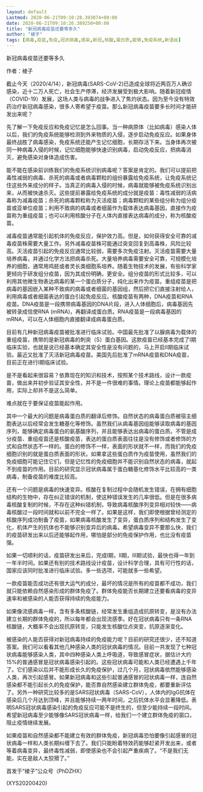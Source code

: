 ```yaml
---
layout: default
Lastmod: 2020-06-21T09:10:28.393074+00:00
date: 2020-06-21T09:10:26.389250+00:00
title: "新冠病毒疫苗还要等多久"
author: "棱子"
tags: [病毒,疫苗,免疫,冠状病毒,感染,新冠,核酸,蛋白质,能够,免疫系统,新语丝]
---
```


新冠病毒疫苗还要等多久

作者：棱子

截止今天（2020/4/14），新冠病毒(SARS-CoV-2)已造成全球将近两百万人确诊感染，近十二万人死亡，社会生产停滞，经济发展受到极大影响。随着新冠疫情（COVID-19）发展，这场人类与病毒的战争进入了焦灼状态。因为至今没有特效药治疗新冠病毒感染，很多人寄希望于疫苗。那么新冠病毒疫苗要多长时间才能研发出来呢？

先了解一下免疫反应和免疫记忆是怎么回事。当一种病原体（比如病毒）感染人体以后，我们的免疫系统能够检测到外来物质的入侵，逐步启动免疫反应。如果身体最终战胜了病毒感染，免疫系统还能产生记忆细胞，长期存活下来。当身体再次被同一种病毒入侵的时候，记忆细胞能够快速识别病毒，启动免疫反应，把病毒消灭，避免感染对身体造成伤害。

能不能在感染前训练我们的免疫系统识别病毒呢？答案是肯定的。我们可以提前把毒性减弱的病毒、杀死的病毒或者病毒颗粒的组份暴露给免疫系统，让免疫系统记住这些外来成分的样子。当真正的病毒入侵的时候，病毒就能够被免疫系统识别出来，从而被快速杀灭。这些提前暴露给免疫系统的成分就是疫苗：毒性减弱的活病毒称为减毒疫苗；杀死的病毒颗粒称为灭活疫苗；病毒颗粒的某些组分称为组分疫苗或亚单位疫苗；利用不致病的病毒或者细菌作为载体表达病毒基因，直接作为疫苗称为重组疫苗；也可以利用核酸分子在人体内直接表达病毒的成分，称为核酸疫苗。

减毒疫苗通常能引起机体的免疫反应，保护效力高。但是，如何获得安全可靠的减毒疫苗株需要大量工作。另外减毒疫苗株可能通过突变回复到高毒株，风险比较高。灭活疫苗引起的免疫反应通常比较弱，需要多次免疫注射。灭活疫苗需要大量培养病毒，并通过化学方法把病毒杀死。大量培养病毒需要安全可靠，可规模化培养的细胞，通常用鸡胚或者灵长类细胞系培养。随着生物技术的发展，有些科学家更倾向于研发组分疫苗，因为其成份明确，更安全。组分疫苗的形式比较多，可以利用其他微生物表达病毒的某一个蛋白质分子，纯化出来作为疫苗。重组疫苗是把病毒的基因嵌入某种不致病的病毒或者细菌的基因组，然后把它们直接注射给人，利用病毒或者细菌表达的蛋白引起免疫反应。核酸疫苗有两种，DNA疫苗和RNA疫苗。DNA疫苗是一段携带病毒基因的DNA片段，进入人体细胞后，病毒基因先被转录成信使RNA (mRNA)，再翻译成蛋白质。RNA疫苗是一段病毒基因的mRNA，可以在人体细胞内直接翻译成病毒蛋白质。

目前有几种新冠病毒疫苗被批准进行临床试验。中国最先批准了以腺病毒为载体的重组疫苗，携带的是新冠病毒的刺突（S）蛋白基因。这款疫苗已经基本完成了I期临床实验，也就是说已经基本确定其安全性是没有问题的，马上开启II期临床试验。最近又批准了灭活新冠病毒疫苗。美国先后批准了mRNA疫苗和DNA疫苗，目前正在进行I期临床试验。

是不是看起来很容易？依靠现在的知识和技术，按照某个技术路线，设计一款疫苗，做出来并初步验证其安全性，并不是一件很难的事情。理论上疫苗都能够起作用，实际上却并不是这么简单。

难点就在于要保证疫苗能起作用。

其中一个最大的问题是病毒蛋白质的翻译后修饰。自然状态的病毒蛋白质被宿主细胞表达以后经常会发生糖基化等修饰。虽然我们从病毒基因组能够读取病毒的基因序列，能够确定病毒蛋白的氨基酸序列，并且能够表达出病毒的蛋白质。不管是成分疫苗、重组疫苗还是核酸疫苗，表达的蛋白质表面往往是没有修饰或者修饰的方式和自然状态不一样的。蛋白的修饰不一样，表面的形状就不一样，而我们的免疫细胞识别的就是蛋白质表面的形状。如果拿这些蛋白质作为疫苗使用，虽然我们的免疫细胞可能记住它们，但是记忆性的免疫细胞并不能识别自然状态的病毒，就起不到疫苗的作用。目前的研究显示冠状病毒属于蛋白糖基化修饰水平比较高的一类病毒，制备疫苗的难度比较高。

还有一个问题是病毒的快速变异。核酸在复制过程中会随机发生错误，在拥有细胞结构的生物中，存在纠正错误的机制，使这种错误发生的几率很低。但是在很多病毒核酸复制的时候，不存在这种纠错机制，导致病毒核酸序列变异相对较快——病毒核酸过一段时间就和以前不完全一样了。如果是这样，我们即使根据曾经测定的核酸序列成功制备了疫苗，如果病毒核酸发生了变异，蛋白质序列和结构发生了变化，机体产生的抗体也不能够识别变异后的病毒。希望病毒变异不要那么快，我们的疫苗研发出来以后还能够起作用，哪怕是部分的免疫保护作用，也比没有疫苗强。

如果一切顺利的话，疫苗研发出来后，完成I期，II期，III期试验，最快也得一年到一年半时间。如果还有别的技术路线设计疫苗，设计科学合理，具有可行性的话，国家应该同时批准进行临床试验。多一些选项，可能就多一些希望。

一款疫苗能否成功还有很大运气的成分，最坏的情况是所有的疫苗都不成功，我们就只能依赖自然感染形成的群体免疫了。群体免疫能否长期建立还要看病毒的变异速率和被感染的人能否获得持续的免疫能力。

如果像流感病毒一样，含有多条核酸链，经常发生重组造成抗原转变，是没有办法建立长期的群体免疫的，所以每年都会出现流感季。好在冠状病毒只有一条RNA核酸链，大概率不会出现抗原转变，只能发生核酸位点突变，抗原逐渐变化。

被感染的人能否获得对新冠病毒持续的免疫能力呢？目前的研究还很少，还不知道答案。我们可以看看其他几种感染人类的冠状病毒的情况。目前一共发现了七种冠状病毒能够感染人类，其中四种感染人类上呼吸道，导致感冒症状，据估计大约15%的普通感冒是冠状病毒感染引起的。这些冠状病毒可能和人类已经遭遇上千年了。它们感染以后并不能形成长久的免疫保护，过几个月，冠状病毒依然能够感染人类，再次引起感冒。如果新冠病毒和这些引起普通感冒的冠状病毒一样，连自然感染都不能引起长久的免疫保护，能否靠自然感染建立群体免疫，都要重新评估了。另外一种研究比较多的是SARS冠状病毒（SARS-CoV），人体内的IgG抗体在感染后几个月达到顶峰，并且能够持续一两年时间，之后抗体水平会显著降低。表明SARS冠状病毒感染引起的免疫反应可能不是终生的，但至少能持续一段时间。希望新冠病毒至少能够像SARS冠状病毒一样，给我们一个建立群体免疫的窗口，阻止疫情继续发展。

如果疫苗和自然感染都不能建立有效的群体免疫，新冠病毒恐怕要像引起感冒的冠状病毒一样和人类长期纠缠下去了。我们只能盼着特效药能够赶紧开发出来，或者等着病毒变异，最终毒性减弱，即使感染也不会引起严重疾病了。“不是我们无能，实在是敌人太狡猾了。”

首发于“棱子”公众号（PhDZHX）

(XYS20200420)

